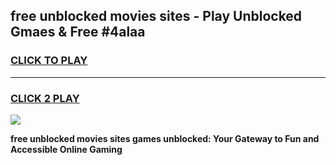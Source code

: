 
## free unblocked movies sites - Play Unblocked Gmaes & Free #4alaa
<h3>
<a href="https://news.freeplayer.one?title=free_unblocked_movies_sites&ref=27F">CLICK TO PLAY</a></h3>
<hr>

<h3>
<a href="https://news.freeplayer.one?title=free_unblocked_movies_sites&ref=27F">CLICK 2 PLAY</a>
  
</h3>

<a href="https://news.freeplayer.one?title=free_unblocked_movies_sites&ref=27F/"><img src="https://clearcache.store/games.png"></a>


**free unblocked movies sites games unblocked: Your Gateway to Fun and Accessible Online Gaming**
